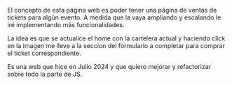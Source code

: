 El concepto de esta página web es poder tener una página de ventas de tickets para algún evento. A medida que la vaya ampliando y escalando le iré implementando más funcionalidades.

La idea es que se actualice el home con la cartelera actual y haciendo click en la imagen me lleve a la seccion del formulario a completar para comprar el ticket correspondiente.

Es una web que hice en Julio 2024 y que quiero mejorar y refactorizar sobre todo la parte de JS.
